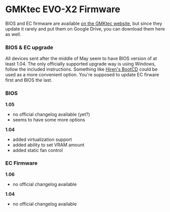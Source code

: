 # GMKtec EVO-X2 Firmware

BIOS and EC firmware are available [on the GMKtec website](https://www.gmktec.com/pages/drivers-and-software), but since they update it rarely and put them on Google Drive, you can download them here as well.

### BIOS & EC upgrade
All devices sent after the middle of May seem to have BIOS version of at least 1.04. The only officially supported upgrade way is using Windows, follow the included instructions. Something like [Hiren's BootCD](https://www.hirensbootcd.org) could be used as a more convenient option. You're supposed to update EC firware first and BIOS the last.

### BIOS

**1.05**
 - no official changelog available (yet?)
 - seems to have some more options

**1.04**
 - added virtualization support
 - added ability to set VRAM amount
 - added static fan control


### EC Firmware

**1.06**
 - no official changelog available

**1.04**
 - no official changelog available
